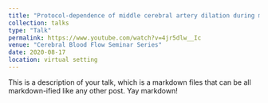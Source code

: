 ```yaml
---
title: "Protocol-dependence of middle cerebral artery dilation during modest hypercapnia"
collection: talks
type: "Talk"
permalink: https://www.youtube.com/watch?v=4jr5dlw__Ic
venue: "Cerebral Blood Flow Seminar Series"
date: 2020-08-17
location: virtual setting
---
```


This is a description of your talk, which is a markdown files that can be all markdown-ified like any other post. Yay markdown!
